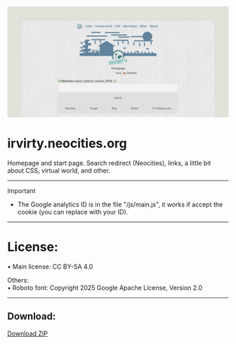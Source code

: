 
<!--https://stackoverflow.com/questions/61071158/add-image-with-link-in-githubs-readme-md#-->
[![banner](/img/github-banner-settings.png)](/img/screenshot.png)
  
# irvirty.neocities.org

Homepage and start page. Search redirect (Neocities), links, a little bit about CSS, virtual world, and other.
  
---
   
> [!IMPORTANT]
> - The Google analytics ID is in the file "/js/main.js", it works if accept the cookie (you can replace with your ID).   
  
---
  
# License:  
  
• Main license: CC BY-SA 4.0  
  
Others:  
• Roboto font: Copyright 2025 Google Apache License, Version 2.0  
  
---  
  
## Download:
  
[Download ZIP](https://github.com/irvirty/irvirty.neocities.org/archive/refs/heads/main.zip)
  
<!--
---  
  
## GitHub Explore, topics:  
[Website](https://github.com/topics/website),
[Personal Website](https://github.com/topics/personal-website),
[Homepage](https://github.com/topics/homepage),
[Startpage](https://github.com/topics/startpage),
[Search Redirect](https://github.com/topics/search-redirect),
[Neocities](https://github.com/topics/neocities),
[HTML](https://github.com/topics/HTML),
[CSS](https://github.com/topics/CSS),
[JavaScript](https://github.com/topics/javascript),
[Open Source](https://github.com/topics/open-source),
-->
